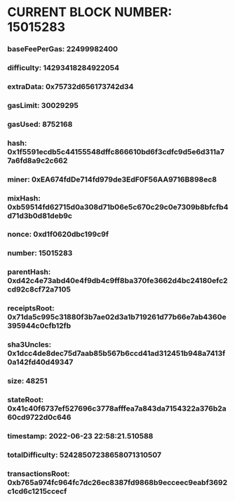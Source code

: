 # CURRENT BLOCK NUMBER: 15015283

### baseFeePerGas: 22499982400
### difficulty: 14293418284922054
### extraData: 0x75732d656173742d34
### gasLimit: 30029295
### gasUsed: 8752168
### hash: 0x1f5591ecdb5c44155548dffc866610bd6f3cdfc9d5e6d311a77a6fd8a9c2c662
### miner: 0xEA674fdDe714fd979de3EdF0F56AA9716B898ec8
### mixHash: 0xb59514fd62715d0a308d71b06e5c670c29c0e7309b8bfcfb4d71d3b0d81deb9c
### nonce: 0xd1f0620dbc199c9f
### number: 15015283
### parentHash: 0xd42c4e73abd40e4f9db4c9ff8ba370fe3662d4bc24180efc2cd92c8cf72a7105
### receiptsRoot: 0x71da5c995c31880f3b7ae02d3a1b719261d77b66e7ab4360e395944c0cfb12fb
### sha3Uncles: 0x1dcc4de8dec75d7aab85b567b6ccd41ad312451b948a7413f0a142fd40d49347
### size: 48251
### stateRoot: 0x41c40f6737ef527696c3778afffea7a843da7154322a376b2a60cd9722d0c646
### timestamp: 2022-06-23 22:58:21.510588
### totalDifficulty: 52428507238658071310507
### transactionsRoot: 0xb765a974fc964fc7dc26ec8387fd9868b9ecceec9eabf3692c1cd6c1215ccecf
